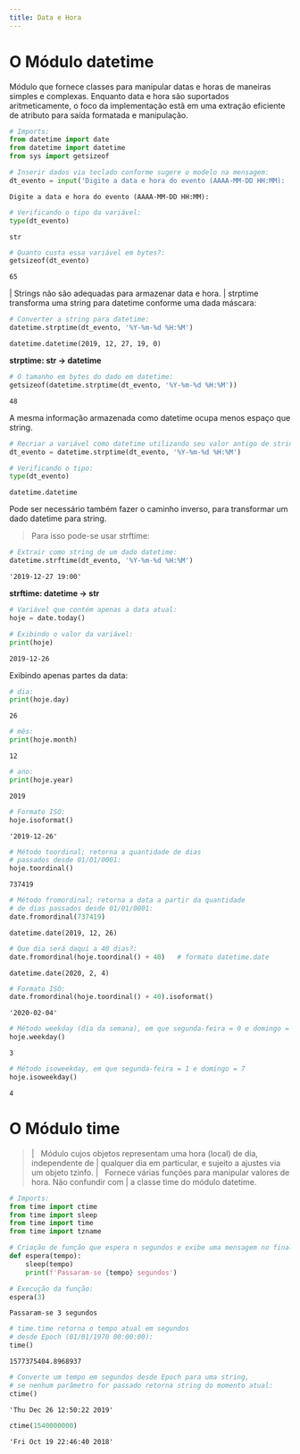 ```yaml
---
title: Data e Hora
---
```


# O Módulo datetime

Módulo que fornece classes para manipular datas e horas de maneiras
simples e complexas. Enquanto data e hora são suportados
aritmeticamente, o foco da implementação estã em uma extração eficiente
de atributo para saída formatada e manipulação.

``` python
# Imports:
from datetime import date
from datetime import datetime
from sys import getsizeof
```

``` python
# Inserir dados via teclado conforme sugere o modelo na mensagem:
dt_evento = input('Digite a data e hora do evento (AAAA-MM-DD HH:MM): ')
```

``` console
Digite a data e hora do evento (AAAA-MM-DD HH:MM):
```

``` python
# Verificando o tipo da variável:
type(dt_evento)
```

``` console
str
```

``` python
# Quanto custa essa variável em bytes?:
getsizeof(dt_evento)
```

``` console
65
```

| Strings não são adequadas para armazenar data e hora.
| strptime transforma uma string para datetime conforme uma dada
  máscara:

``` python
# Converter a string para datetime:
datetime.strptime(dt_evento, '%Y-%m-%d %H:%M')
```

``` console
datetime.datetime(2019, 12, 27, 19, 0)
```

**strptime: str -\> datetime**

``` python
# O tamanho em bytes do dado em datetime:
getsizeof(datetime.strptime(dt_evento, '%Y-%m-%d %H:%M'))
```

``` console
48
```

A mesma informação armazenada como datetime ocupa menos espaço que
string.

``` python
# Recriar a variável como datetime utilizando seu valor antigo de string:
dt_evento = datetime.strptime(dt_evento, '%Y-%m-%d %H:%M')

# Verificando o tipo:
type(dt_evento)
```

``` console
datetime.datetime
```

Pode ser necessário também fazer o caminho inverso, para transformar um
dado datetime para string.

> Para isso pode-se usar strftime:

``` python
# Extrair como string de um dado datetime:
datetime.strftime(dt_evento, '%Y-%m-%d %H:%M')
```

``` console
'2019-12-27 19:00'
```

**strftime: datetime -\> str**

``` python
# Variável que contém apenas a data atual:
hoje = date.today()

# Exibindo o valor da variável:
print(hoje)
```

``` console
2019-12-26
```

Exibindo apenas partes da data:

``` python
# dia:
print(hoje.day)
```

``` console
26
```

``` python
# mês:
print(hoje.month)
```

``` console
12
```

``` python
# ano:
print(hoje.year)
```

``` console
2019
```

``` python
# Formato ISO:
hoje.isoformat()
```

``` console
'2019-12-26'
```

``` python
# Método toordinal; retorna a quantidade de dias 
# passados desde 01/01/0001:
hoje.toordinal()
```

``` console
737419
```

``` python
# Método fromordinal; retorna a data a partir da quantidade 
# de dias passados desde 01/01/0001:
date.fromordinal(737419)
```

``` console
datetime.date(2019, 12, 26)
```

``` python
# Que dia será daqui a 40 dias?:
date.fromordinal(hoje.toordinal() + 40)   # formato datetime.date
```

``` console
datetime.date(2020, 2, 4)
```

``` python
# Formato ISO:
date.fromordinal(hoje.toordinal() + 40).isoformat()
```

``` console
'2020-02-04'
```

``` python
# Método weekday (dia da semana), em que segunda-feira = 0 e domingo = 6:
hoje.weekday()
```

``` console
3
```

``` python
# Método isoweekday, em que segunda-feira = 1 e domingo = 7
hoje.isoweekday()
```

``` console
4
```

# O Módulo time

> |   Módulo cujos objetos representam uma hora (local) de dia,
>   independente de
> | qualquer dia em particular, e sujeito a ajustes via um objeto
>   tzinfo.
> |   Fornece várias funções para manipular valores de hora. Não
>   confundir com
> | a classe time do módulo datetime.

``` python
# Imports:
from time import ctime
from time import sleep
from time import time
from time import tzname    
```

``` python
# Criação de função que espera n segundos e exibe uma mensagem no final:
def espera(tempo):
    sleep(tempo)
    print(f'Passaram-se {tempo} segundos')
```

``` python
# Execução da função:
espera(3)
```

``` console
Passaram-se 3 segundos
```

``` python
# time.time retorna o tempo atual em segundos 
# desde Epoch (01/01/1970 00:00:00):
time()
```

``` console
1577375404.8968937
```

``` python
# Converte um tempo em segundos desde Epoch para uma string, 
# se nenhum parâmetro for passado retorna string do momento atual:
ctime()
```

``` console
'Thu Dec 26 12:50:22 2019'
```

``` python
ctime(1540000000)
```

``` console
'Fri Oct 19 22:46:40 2018'
```
